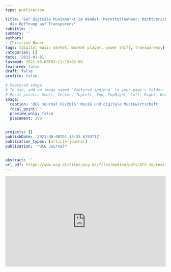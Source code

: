 ```yaml
---
type: publication

title: 'Der digitale Musikmarkt im Wandel: Marktteilnehmer, Machtverschiebungen und
  die Hoffnung auf Transparenz'
subtitle: ''
summary: ''
authors:
- Christine Bauer
tags: [digital music market, market player, power shift, transparency]
categories: []
date: '2015-01-01'
lastmod: 2021-08-08T03:11:19+02:00
featured: false
draft: false
profile: false

# Featured image
# To use, add an image named `featured.jpg/png` to your page's folder.
# Focal points: Smart, Center, TopLeft, Top, TopRight, Left, Right, BottomLeft, Bottom, BottomRight.
image:
  caption: 'OCG Journal 02/2015: Musik und digitale Musikwirtschaft'
  focal_point: ''
  preview_only: false
  placement: 300


projects: []
publishDate: '2021-08-08T01:13:53.679371Z'
publication_types: [article-journal]
publication: '*OCG Journal*'


abstract: ''
url_pdf: https://www.ocg.at/sites/ocg.at/files/medien/pdfs/OCG-Journal1502.pdf
---
```



<style>.embed-container { position: relative; padding-bottom:56.25%; height:0; overflow: hidden; max-width: 100%; } .embed-container iframe, .embed-container object, .embed-container embed { position: absolute; top: 0; left: 0; width: 100%; height: 100%;}</style><div class='embed-container' data-page-width='480' data-page-height='640' id='ypembedcontainer' ><iframe   src="https://www.yumpu.com/de/embed/view/H5LQoAaZ9N4jRkhv" frameborder="0" allowfullscreen="true"  allowtransparency="true"></iframe><br><a href="https://www.yumpu.com/de/document/view/53616280/ocg-journal-02-2015-musik-und-digitale-musikwirtschaft" title="OCG Journal 02/2015: Musik und digitale Musikwirtschaft" target="_blank">OCG Journal 02/2015: Musik und digitale Musikwirtschaft</a></div><script src='https://players.yumpu.com/modules/embed/yp_r_iframe.js' ></script>

